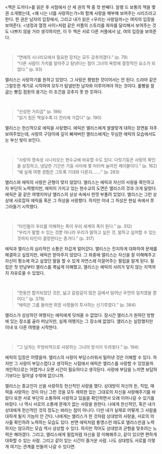 <책은 도끼다>를 읽은 후 서점에서 산 세 권의 책 중 첫 번째다. 알랭 드 보통의 책을 몇 권 소개했는데, <왜 나는 너를 사랑하는가>와 함께 사랑을 해부해 보여주는 시리즈라고 한다. 한 권은 남자의 입장에서, 그리고 내가 읽은 <우리는 사랑일까>는 여자의 입장을 보여준다. <냉정과 열정 사이>처럼 같은 커플의 스토리를 화자를 달리해서 보여주는 것도 나쁘지 않을 거라 생각하지만, 이 두 책은 서로 다른 커플에서 남, 여의 입장을 보여준다.

&nbsp;
> “연애의 시나리오에서 필요한 장치는 모두 갖추어졌다.” (p. 79)  
“다른 사람이 가치를 알아주고 탐낸다는 점이 그녀의 욕망에 결정적인 요소가 되었다.” (p. 93)

앨리스는 사랑하기를 원하고 있었다. 그 사랑은 평범한 것이어서는 안 된다. 드라마 같은 그럴듯한 계기로 시작하여 모두가 탐낼만한 남자와 이루어져야 하는 것이다. 롤빵을 잘 굽는 빵집 점원의 용기는 이 조건을 갖추지 못 한 듯하다.


&nbsp;
> “신성한 거리감” (p. 186)  
“읽기 힘든 책일수록 더 진리에 가깝다” (p. 190)

앨리스는 헌신적으로 에릭을 사랑했다. 에릭은 앨리스에게 쌀쌀맞게 대하는 장면을 자주 보여주었는데, 사랑의 구덩이에 깊이 빠져버린 앨리스에게는 무심한 에릭의 모습에서도 눈 부신 빛이 보인다.

&nbsp;
> “사랑의 영속성 시나리오는 현수교에 비유할 수도 있다. 다릿기둥은 사랑의 확인을 상징하고, 냉담한 기간은 기둥 사이에 몇 미터씩 늘어진 케이블이다.” (p. 162)  
“왜 실제 여행 경험은 그토록 기대와 다른지…….” (p. 283)

앨리스와 에릭의 사랑은 균형이 맞지 않았다. 앨리스는 에릭과 자신의 사랑을 확인하고자 부단히 노력했지만, 에릭이 가지고 있는 현수교의 도면은 앨리스의 것과 크게 달랐다. 에릭은 꿈 같은 여행지마냥 앨리스의 상상 속에서 한껏 부풀려 있었다. 앨리스는 그런 상상에 사로잡혀 에릭을 혹은 그 허상을 사랑했다. 하지만 이내 그 허상은 현실 속에서 쪼그라들기 시작했다.

&nbsp;
> “타인들이 우리를 이해하는 폭이 우리 세계의 폭이 된다.” (p. 312)  
“우리가 말할 수 있는 것뿐 아니라 우리가 말하고 싶은 것, 말하고 싶어할 수 있는 것까지 타인이 결정한다는 증거다.” (p. 317)

에릭과 앨리스의 심리적인 소통은 차갑게 얼어갔다. 앨리스는 진지하게 대화하여 문제를 해결하고 싶었지만, 에릭은 받아주지 않았다. 그 와중에 앨리스는 자신을 잘 이해해주고 자신이 평소에 하고 싶었던 말을 할 수 있게 자연스레 이끌어주는 필립을 알게 된다. 필립은 첫 만남부터 앨리스를 폭넓게 이해했고, 앨리스는 에릭의 사려가 닿지 않는 지역까지 자유로울 수 있었다.

&nbsp;
> “한동안 합치되었던 것은, 넓고 갈림길이 많은 길에서 일어난 우연의 일치였을 뿐이다.” (p. 378)  
“에릭은 그를 둘러싼 희망 사항들이 투사하는 신기루였다.” (p. 384)

앨리스가 상상하던 여행지는 에릭에게 덧씌울 수 없었다. 잠시간 앨리스가 원하던 방향에 있는 장소를 골라 떠났지만, 실제 여행지는 그 장소에 없었다. 앨리스는 실망했지만 이내 또 다른 여행을 시작한다.

&nbsp;
> “그 남자는 무방비적으로 사랑하는 그녀의 방식이 두려웠다.” (p. 194)

에릭의 입장은 어땠을까. 앨리스의 사랑이 부담스러워서 밀어낸 것은 이해할 수 있다. 하지만 그 사랑이 부담스럽다고 생각하는 시점에서 에릭은 앨리스를 사랑할 수 있었을까. 개인적으로는 어렵거나 오랜 시간이 필요하다고 생각된다. 사랑에 부담을 느끼면 보답하기보다는 밀어낼 수밖에 없으니까.


앨리스는 종교인이 신을 사랑하듯 헌신적인 사랑을 했다. 상대방이 자신의 돈, 직업, 매력을 사랑하는 것이 아닌 그런 것을 모두 제외한 있는 그대로의 자신을 사랑해주기를 바랐다 또한 서로 부단히 소통하여 사랑하고 있음을 확인하면서 오래 이어나갈 수 있기를 바랐다.
나 역시 서로의 소통에 문제가 없는 사랑을 원한다. 나에게 헌신적인, 혹은 내가 상대에게 헌신적인 것의 정도는 바라는 점이 아니다. 다만 내가 실제로 어떻게 그 사람을 대하게 될지 가늠이 안 간다. 나에게는 앨리스가 한 것처럼 상대방의 사랑을, 서로의 의사를 확인하려 노력하는 모습도 있다. 반면 에릭처럼 퉁명스런 태도로 앨리스만큼 노력하지는 않으려는 모습 역시 상상할 수 있다. 하지만 적어도 상대방과 균형을 맞추려는 노력은 해야겠다.
그리고, 앨리스에게 필립처럼 자신을 잘 이해해주고, 같이 있으면 편하게 대화할 수 있는 사람. 그리고 같이 있는 시간이 즐거운 사람. 나도 상대방도 서로를 이렇게 여기는 관계를 만들어 나갈 수 있다면.
